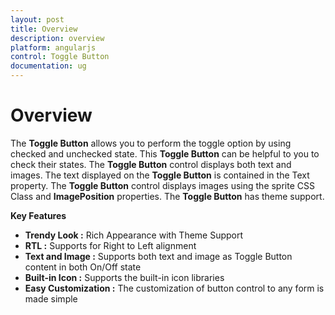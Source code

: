 ```yaml
---
layout: post
title: Overview
description: overview
platform: angularjs
control: Toggle Button
documentation: ug
---
```


# Overview

The **Toggle Button** allows you to perform the toggle option by using checked and unchecked state. This **Toggle Button** can be helpful to you to check their states. The **Toggle Button** control displays both text and images. The text displayed on the **Toggle Button** is contained in the Text property. The **Toggle Button** control displays images using the sprite CSS Class and **ImagePosition** properties. The **Toggle Button** has theme support.

**Key Features**

* **Trendy Look :** Rich Appearance with Theme Support
* **RTL :** Supports for Right to Left alignment
* **Text and Image :** Supports both text and image as Toggle Button content in both On/Off state
* **Built-in Icon :** Supports the built-in icon libraries
* **Easy Customization :** The customization of button control to any form is made simple



